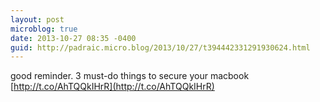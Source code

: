 ```yaml
---
layout: post
microblog: true
date: 2013-10-27 08:35 -0400
guid: http://padraic.micro.blog/2013/10/27/t394442331291930624.html
---
```

good reminder. 3 must-do things to secure your macbook [http://t.co/AhTQQkIHrR](http://t.co/AhTQQkIHrR)
